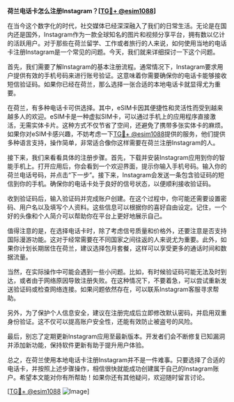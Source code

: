 **荷兰电话卡怎么注册Instagram？[[TG💪+ @esim1088](https://t.me/s/esim1088)]**

在当今这个数字化的时代，社交媒体已经深深融入了我们的日常生活。无论是在国内还是国外，Instagram作为一款全球知名的图片和视频分享平台，拥有数以亿计的活跃用户。对于那些在荷兰留学、工作或者旅行的人来说，如何使用当地的电话卡注册Instagram是一个常见的问题。今天，我们就来详细探讨一下这个问题。

首先，我们需要了解Instagram的基本注册流程。通常情况下，Instagram要求用户提供有效的手机号码来进行账号验证。这意味着你需要确保你的电话卡能够接收短信验证码。如果你已经在荷兰，那么选择一张合适的本地电话卡就显得尤为重要。

在荷兰，有多种电话卡可供选择。其中，eSIM卡因其便捷性和灵活性而受到越来越多人的欢迎。eSIM卡是一种虚拟SIM卡，可以通过手机上的应用程序直接激活，无需实体卡片。这种方式不仅节省了空间，还避免了携带多张实体卡的麻烦。如果你对eSIM卡感兴趣，不妨考虑一下[TG💪+ @esim1088](https://t.me/s/esim1088)提供的服务，他们提供多种语言支持，操作简单，非常适合像你这样需要在荷兰注册Instagram的人。

接下来，我们来看看具体的注册步骤。首先，下载并安装Instagram应用到你的智能手机上。打开应用后，你会看到一个欢迎界面，提示你输入手机号码。输入你的荷兰电话号码，并点击“下一步”。接下来，Instagram会发送一条包含验证码的短信到你的手机。确保你的电话卡处于良好的信号状态，以便顺利接收验证码。

收到验证码后，输入验证码并完成账户创建。在这个过程中，你可能还需要设置密码、用户名以及填写个人资料。这些信息可以根据你的喜好自由设定。记住，一个好的头像和个人简介可以帮助你在平台上更好地展示自己。

值得注意的是，在选择电话卡时，除了考虑信号质量和价格外，还要注意是否支持国际漫游功能。这对于经常需要在不同国家之间往返的人来说尤为重要。此外，如果你计划长期居住在荷兰，建议选择包月套餐，这样可以享受更多的通话时间和数据流量。

当然，在实际操作中可能会遇到一些小问题。比如，有时候验证码可能无法及时到达，或者由于网络原因导致注册失败。在这种情况下，不要着急，可以尝试重新发送验证码或检查网络连接。如果问题依然存在，可以联系Instagram客服寻求帮助。

另外，为了保护个人信息安全，建议在注册完成后立即修改默认密码，并启用双重身份验证。这不仅可以提高账户安全性，还能有效防止被盗号的风险。

最后，别忘了定期更新Instagram应用至最新版本。开发者们会不断修复已知漏洞并添加新功能，保持软件更新有助于提升用户体验。

总之，在荷兰使用本地电话卡注册Instagram并不是一件难事。只要选择了合适的电话卡，并按照上述步骤操作，相信很快就能成功创建属于自己的Instagram账户。希望本文能对你有所帮助！如果你还有其他疑问，欢迎随时留言讨论。

[[TG💪+ @esim1088](https://t.me/s/esim1088) ![Image](https://i.postimg.cc/4NQfJmqS/Snipaste-2025-05-13-00-14-12.png)]